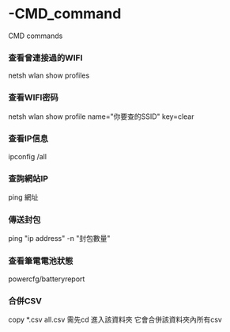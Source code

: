 # -CMD_command
CMD commands

### 查看曾連接過的WIFI
netsh wlan show profiles
### 查看WIFI密码
netsh wlan show profile name="你要查的SSID" key=clear
### 查看IP信息
ipconfig /all
### 查詢網站IP
ping 網址
### 傳送封包
ping "ip address" -n "封包數量"
### 查看筆電電池狀態
powercfg/batteryreport 
### 合併CSV
copy *.csv all.csv
需先cd 進入該資料夾 它會合併該資料夾內所有csv
